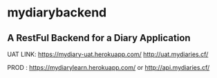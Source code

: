 # mydiarybackend
 ## A RestFul Backend for a Diary Application


UAT LINK: https://mydiary-uat.herokuapp.com/
          http://uat.mydiaries.cf/
    
 PROD : https://mydiarylearn.herokuapp.com/ or http://api.mydiaries.cf/
